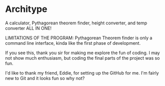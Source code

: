 # Architype
A calculator, Pythagorean theorem finder, height converter, and temp converter ALL IN ONE!

LIMITATIONS OF THE PROGRAM:
Pythagorean Theorem finder is only a command line interface, kinda like the first phase of development. 

If you see this, thank you sir for making me explore the fun of coding. I may not show much enthusiasm, but coding the final parts of the project was so fun.

I'd like to thank my friend, Eddie, for setting up the GitHub for me. I'm fairly new to Git and it looks fun so why not?

